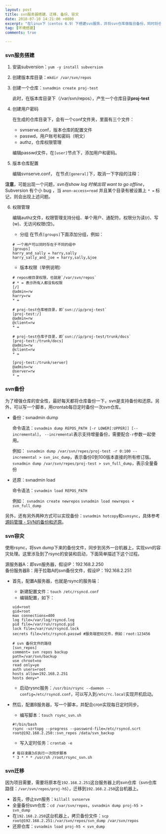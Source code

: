 ```yaml
---
layout: post
title: svn服务器搭建、迁移、备份、容灾
date: 2018-07-10 14:21:00 +0800
excerpt: "在linux下（centos 6.9）下搭建svn服务，并将svn仓库做每日备份，同时将仓库备份同步到其他主机，做容灾处理。另外，本文也记录如何将仓库从一台机器迁移到另外一台机器。"
tag: [环境搭建]
comments: true

---
```



### svn服务搭建

1. 安装subversion：`yum -y install subversion`
2. 创建版本库目录：`mkdir /var/svn/repos`
3. 创建一个仓库：`svnadmin create proj-test`

	此时，在版本库目录下（/var/svn/repos），产生一个仓库目录**proj-test**
4. 创建用户密码

	在生成的仓库目录下，会有一个conf文件夹，里面有三个文件：

	- svnserve.conf，版本仓库的配置文件
	- passwd，用户账号和密码（明文）
	- authz，仓库权限管理

	编辑passwd文件，在`[user]`节点下，添加用户和密码。

5. 版本仓库配置

	编辑svnserve.conf， 在节点`[general]`下，取消一下字段的注释：

	

**注意**，可能出现一个问题，*svn在show log 时候出现 want to go offline*，Subversion 有个小 bug ，当 `anon-access=read` 并且某个目录有被设置上 `* =` 标记，则会出现上述问题。
	
6. 权限管理

	编辑authz文件，权限管理支持分组、单个用户、通配符。权限分为读(r)、写(w)、无访问权限(空)。

	- 分组
	在节点`[groups]`下面添加分组，例如：

	~~~
	# 一个用户可以同时存在于不同的组中
	[groups]
	harry_and_sally = harry,sally
	harry_sally_and_joe = harry,sally,&joe
	~~~

	- 版本权限（举例说明）
	
	~~~
	# repos根目录权限，也就是`/var/svn/repos`
	# * = 表示所有人都没有权限
 	[/]
 	@admin=rw
 	harry=rw
 	* =

 	# proj-test仓库根目录，即`svn://ip/proj-test`
 	[proj-test:/]
 	@admin=rw
 	@client=rw
 	* =

 	# proj-test仓库子目录，即`svn://ip/proj-test/trunk/docs`
 	[proj-test:/trunk/docs]
 	@admin=rw
 	@client=rw
 	* =

 	[proj-test:/trunk/server]
 	@admin=rw
 	@server=rw
 	* =
	~~~

### svn备份

为了增强仓库的安全性，最好每天都将仓库备份一下，svn是支持备份和还原。另外，可以写一个脚本，用crontab每日定时备份一次svn仓库。

- 备份：svnadmin dump

	命令语法：`svnadmin dump REPOS_PATH [-r LOWER[:UPPER]] [--incremental]`， `--incremental`表示支持增量备份，需要配合`-r`参数一起使用。

	例如：
	`svnadmin dump /var/svn/repes/proj-test -r 0:100 --incremental > svn_inc_dump`，表示备份0到100版本直接的所有修订版。
	`svnadmin dump /var/svn/repes/proj-test > svn_full_dump`，表示全量备份


- 还原：svnadmin load

	命令语法：`svnadmin load REPOS_PATH`

	例如：
	`svnadmin create newrepos`
	`svnadmin load newrepos < svn_full_dump`


另外，还有另外两种方式可以实现备份：`svnadmin hotcopy`和`svnsync`，具体参考[源码管理 - SVN的备份和还原](http://www.cnblogs.com/itech/archive/2011/10/11/2206988.html)。

### svn容灾

使用rsync，将svn dump下来的备份文件，同步到另外一台机器上，实现svn的容灾处理。这里涉及到了rsync的安装和启动，下面简单描述下这个过程。

源服务器A：即svn服务器，假设IP：192.168.2.250  
备份服务器B：用于拉取A的svn备份文件，假设IP：192.168.2.251

- 首先，配置A服务器，也就是rsync的服务端：

	- 新建配置文件：`touch /etc/rsyncd.conf`
	- 编辑配置，如下：

	~~~
	uid=root
	gid=root
	max connections=400
	log file=/var/log/rsyncd.log
	pid file=/var/run/rsyncd.pid
	lock file=/var/run/rsyncd.lock
	secrets file=/etc/rsyncd.passwd #服务端密码文件，例如：root:123456

	# svn 备份文件的路径
	[svn_repos]
	comment= svn repos backup
	path=/var/svn/backup
	use chroot=no
	read only=ye
	auth users=root
	hosts allow=192.168.2.251
	hosts deny=*
	~~~

	- 启动rysnc服务：`/usr/bin/rsync --daemon --config=/etc/rsyncd.conf`，可以写入到`/etc/rc.local`实现开机启动。

- 然后，配置B服务器，写一个脚本，并配合cron实现每日定时同步。

	- 编写脚本：`touch rsync_svn.sh`

	~~~shell
	#!/bin/bash
	rsync -vzrtopg --progress --password-file=/etc/rsyncd.scrt root@192.168.2.250::svn_repos /data/svn_backup
	~~~

	- 写入定时任务：`crontab -e`

	~~~
	# 每日凌晨3点执行一次同步脚本
	* 3 * * * /usr/sh /root/rsync_svn.sh
	~~~

### svn迁移

因为项目需要，需要将原本在`192.168.2.251`这台服务器上的svn仓库（svn仓库路径：`/var/svn/repos/proj-h5`），迁移到`192.168.2.250`这台机器上。

- 首先，停止svn服务：`killall svnserve`
- 全量备份svn仓库：`cd /var/svn/repos`，`svnadmin dump proj-h5 > svn_dump`
- 在`192.168.2.250`这台机器上，拷贝备份文件：`scp root@192.168.2.251:/var/svn/repos/svn_dump /var/svn/repos`
- 还原仓库：`svnadmin load proj-h5 < svn_dump `
